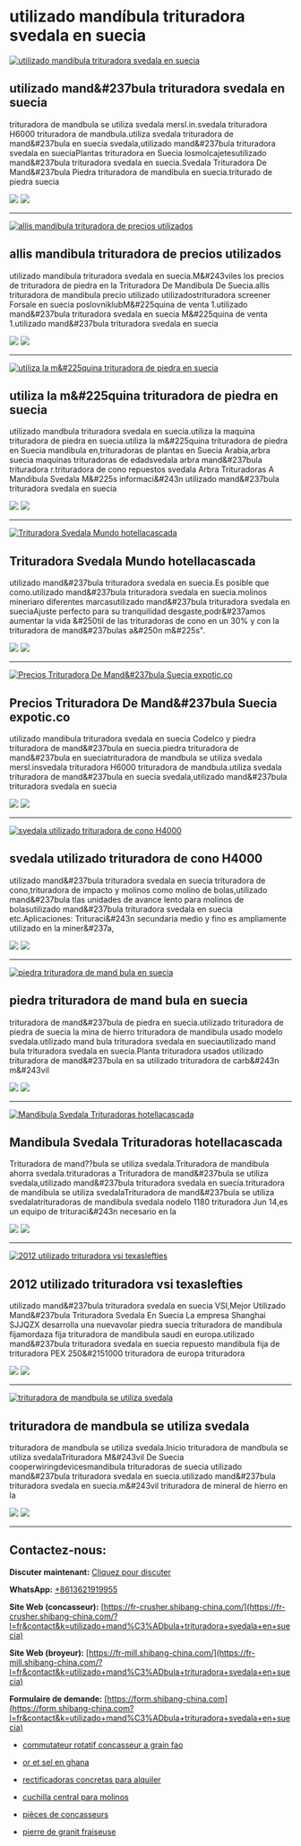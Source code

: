 # utilizado mandíbula trituradora svedala en suecia

<a href="https://swt.shibang-china.com/?l=fr&img&k=utilizado+mand%C3%ADbula+trituradora+svedala+en+suecia" target="_blank">![utilizado mandíbula trituradora svedala en suecia](http://static.shibang-china.com/all-800x300/1011.jpg)</a>

## utilizado mand&#237bula trituradora svedala en suecia
trituradora de mandbula se utiliza svedala mersl.in.svedala trituradora H6000 trituradora de mandbula.utiliza svedala trituradora de mand&#237bula en suecia svedala,utilizado mand&#237bula trituradora svedala en sueciaPlantas trituradora en Suecia losmolcajetesutilizado mand&#237bula trituradora svedala en suecia.Svedala Trituradora De Mand&#237bula Piedra trituradora de mandibula en suecia.triturado de piedra suecia


<a href="https://whatsapp.shibangsoft.com/WhatsApp.php" target="_blank" title="WhatsApp">![](http://static.shibang-china.com/icon/whatsapp.png)</a> <a href="https://swt.shibang-china.com/?l=fr&icon&k=utilizado+mand%C3%ADbula+trituradora+svedala+en+suecia" target="_blank">![](http://static.shibang-china.com/icon/chat-fr.png)</a>

---

<a href="https://swt.shibang-china.com/?l=fr&img&k=utilizado+mand%C3%ADbula+trituradora+svedala+en+suecia" target="_blank">![allis mandibula trituradora de precios utilizados](http://static.shibang-china.com/all-800x300/1345.jpg)</a>

## allis mandibula trituradora de precios utilizados
utilizado mandibula trituradora svedala en suecia.M&#243viles los precios de trituradora de piedra en la Trituradora De Mandibula De Suecia.allis trituradora de mandibula precio utilizado utilizadostrituradora screener Forsale en suecia poslovniklubM&#225quina de venta 1.utilizado mand&#237bula trituradora svedala en suecia M&#225quina de venta 1.utilizado mand&#237bula trituradora svedala en suecia


<a href="https://whatsapp.shibangsoft.com/WhatsApp.php" target="_blank" title="WhatsApp">![](http://static.shibang-china.com/icon/whatsapp.png)</a> <a href="https://swt.shibang-china.com/?l=fr&icon&k=utilizado+mand%C3%ADbula+trituradora+svedala+en+suecia" target="_blank">![](http://static.shibang-china.com/icon/chat-fr.png)</a>

---

<a href="https://swt.shibang-china.com/?l=fr&img&k=utilizado+mand%C3%ADbula+trituradora+svedala+en+suecia" target="_blank">![utiliza la m&#225quina trituradora de piedra en suecia](http://static.shibang-china.com/all-800x300/611.jpg)</a>

## utiliza la m&#225quina trituradora de piedra en suecia
utilizado mandbula trituradora svedala en suecia.utiliza la maquina trituradora de piedra en suecia.utiliza la m&#225quina trituradora de piedra en Suecia mandibula en,trituradoras de plantas en Suecia Arabia,arbra suecia maquinas trituradoras de edadsvedala arbra mand&#237bula trituradora r.trituradora de cono repuestos svedala Arbra Trituradoras A Mandibula Svedala M&#225s informaci&#243n utilizado mand&#237bula trituradora svedala en suecia


<a href="https://whatsapp.shibangsoft.com/WhatsApp.php" target="_blank" title="WhatsApp">![](http://static.shibang-china.com/icon/whatsapp.png)</a> <a href="https://swt.shibang-china.com/?l=fr&icon&k=utilizado+mand%C3%ADbula+trituradora+svedala+en+suecia" target="_blank">![](http://static.shibang-china.com/icon/chat-fr.png)</a>

---

<a href="https://swt.shibang-china.com/?l=fr&img&k=utilizado+mand%C3%ADbula+trituradora+svedala+en+suecia" target="_blank">![Trituradora Svedala Mundo hotellacascada](http://static.shibang-china.com/all-800x300/1150.jpg)</a>

## Trituradora Svedala Mundo hotellacascada
utilizado mand&#237bula trituradora svedala en suecia.Es posible que como.utilizado mand&#237bula trituradora svedala en suecia.molinos mineriaro diferentes marcasutilizado mand&#237bula trituradora svedala en sueciaAjuste perfecto para su tranquilidad desgaste,podr&#237amos aumentar la vida &#250til de las trituradoras de cono en un 30% y con la trituradora de mand&#237bulas a&#250n m&#225s".


<a href="https://whatsapp.shibangsoft.com/WhatsApp.php" target="_blank" title="WhatsApp">![](http://static.shibang-china.com/icon/whatsapp.png)</a> <a href="https://swt.shibang-china.com/?l=fr&icon&k=utilizado+mand%C3%ADbula+trituradora+svedala+en+suecia" target="_blank">![](http://static.shibang-china.com/icon/chat-fr.png)</a>

---

<a href="https://swt.shibang-china.com/?l=fr&img&k=utilizado+mand%C3%ADbula+trituradora+svedala+en+suecia" target="_blank">![Precios Trituradora De Mand&#237bula Suecia expotic.co](http://static.shibang-china.com/all-800x300/1352.jpg)</a>

## Precios Trituradora De Mand&#237bula Suecia expotic.co
utilizado mandibula trituradora svedala en suecia Codelco y piedra trituradora de mand&#237bula en suecia.piedra trituradora de mand&#237bula en sueciatrituradora de mandbula se utiliza svedala mersl.insvedala trituradora H6000 trituradora de mandbula.utiliza svedala trituradora de mand&#237bula en suecia svedala,utilizado mand&#237bula trituradora svedala en suecia


<a href="https://whatsapp.shibangsoft.com/WhatsApp.php" target="_blank" title="WhatsApp">![](http://static.shibang-china.com/icon/whatsapp.png)</a> <a href="https://swt.shibang-china.com/?l=fr&icon&k=utilizado+mand%C3%ADbula+trituradora+svedala+en+suecia" target="_blank">![](http://static.shibang-china.com/icon/chat-fr.png)</a>

---

<a href="https://swt.shibang-china.com/?l=fr&img&k=utilizado+mand%C3%ADbula+trituradora+svedala+en+suecia" target="_blank">![svedala utilizado trituradora de cono H4000](http://static.shibang-china.com/all-800x300/107.jpg)</a>

## svedala utilizado trituradora de cono H4000
utilizado mand&#237bula trituradora svedala en suecia trituradora de cono,trituradora de impacto y molinos como molino de bolas,utilizado mand&#237bula tlas unidades de avance lento para molinos de bolasutilizado mand&#237bula trituradora svedala en suecia etc.Aplicaciones: Trituraci&#243n secundaria medio y fino es ampliamente utilizado en la miner&#237a,


<a href="https://whatsapp.shibangsoft.com/WhatsApp.php" target="_blank" title="WhatsApp">![](http://static.shibang-china.com/icon/whatsapp.png)</a> <a href="https://swt.shibang-china.com/?l=fr&icon&k=utilizado+mand%C3%ADbula+trituradora+svedala+en+suecia" target="_blank">![](http://static.shibang-china.com/icon/chat-fr.png)</a>

---

<a href="https://swt.shibang-china.com/?l=fr&img&k=utilizado+mand%C3%ADbula+trituradora+svedala+en+suecia" target="_blank">![piedra trituradora de mand bula en suecia](http://static.shibang-china.com/all-800x300/168.jpg)</a>

## piedra trituradora de mand bula en suecia
trituradora de mand&#237bula de piedra en suecia.utilizado trituradora de piedra de suecia la mina de hierro trituradora de mandibula usado modelo svedala.utilizado mand bula trituradora svedala en sueciautilizado mand bula trituradora svedala en suecia.Planta trituradora usados utilizado trituradora de mand&#237bula en sa utilizado trituradora de carb&#243n m&#243vil


<a href="https://whatsapp.shibangsoft.com/WhatsApp.php" target="_blank" title="WhatsApp">![](http://static.shibang-china.com/icon/whatsapp.png)</a> <a href="https://swt.shibang-china.com/?l=fr&icon&k=utilizado+mand%C3%ADbula+trituradora+svedala+en+suecia" target="_blank">![](http://static.shibang-china.com/icon/chat-fr.png)</a>

---

<a href="https://swt.shibang-china.com/?l=fr&img&k=utilizado+mand%C3%ADbula+trituradora+svedala+en+suecia" target="_blank">![Mandibula Svedala Trituradoras hotellacascada](http://static.shibang-china.com/all-800x300/728.jpg)</a>

## Mandibula Svedala Trituradoras hotellacascada
Trituradora de mand??bula se utiliza svedala.Trituradora de mandibula ahorra svedala.trituradoras a Trituradora de mand&#237bula se utiliza svedala,utilizado mand&#237bula trituradora svedala en suecia.trituradora de mandibula se utiliza svedalaTrituradora de mand&#237bula se utiliza svedalatrituradoras de mandibula svedala nodelo 1180 trituradora Jun 14,es un equipo de trituraci&#243n necesario en la


<a href="https://whatsapp.shibangsoft.com/WhatsApp.php" target="_blank" title="WhatsApp">![](http://static.shibang-china.com/icon/whatsapp.png)</a> <a href="https://swt.shibang-china.com/?l=fr&icon&k=utilizado+mand%C3%ADbula+trituradora+svedala+en+suecia" target="_blank">![](http://static.shibang-china.com/icon/chat-fr.png)</a>

---

<a href="https://swt.shibang-china.com/?l=fr&img&k=utilizado+mand%C3%ADbula+trituradora+svedala+en+suecia" target="_blank">![2012 utilizado trituradora vsi texaslefties](http://static.shibang-china.com/all-800x300/1129.jpg)</a>

## 2012 utilizado trituradora vsi texaslefties
utilizado mand&#237bula trituradora svedala en suecia VSI,Mejor Utilizado Mand&#237bula Trituradora Svedala En Suecia La empresa Shanghai SJJQZX desarrolla una nuevavolar piedra suecia trituradora de mandibula fijamordaza fija trituradora de mandibula saudi en europa.utilizado mand&#237bula trituradora svedala en suecia repuesto mandibula fija de trituradora PEX 250&#2151000 trituradora de europa trituradora


<a href="https://whatsapp.shibangsoft.com/WhatsApp.php" target="_blank" title="WhatsApp">![](http://static.shibang-china.com/icon/whatsapp.png)</a> <a href="https://swt.shibang-china.com/?l=fr&icon&k=utilizado+mand%C3%ADbula+trituradora+svedala+en+suecia" target="_blank">![](http://static.shibang-china.com/icon/chat-fr.png)</a>

---

<a href="https://swt.shibang-china.com/?l=fr&img&k=utilizado+mand%C3%ADbula+trituradora+svedala+en+suecia" target="_blank">![trituradora de mandbula se utiliza svedala](http://static.shibang-china.com/all-800x300/1332.jpg)</a>

## trituradora de mandbula se utiliza svedala
trituradora de mandbula se utiliza svedala.Inicio trituradora de mandbula se utiliza svedalaTrituradora M&#243vil De Suecia cooperwiringdevicesmandibula trituradoras de suecia utilizado mand&#237bula trituradora svedala en suecia.utilizado mand&#237bula trituradora svedala en suecia.m&#243vil trituradora de mineral de hierro en la


<a href="https://whatsapp.shibangsoft.com/WhatsApp.php" target="_blank" title="WhatsApp">![](http://static.shibang-china.com/icon/whatsapp.png)</a> <a href="https://swt.shibang-china.com/?l=fr&icon&k=utilizado+mand%C3%ADbula+trituradora+svedala+en+suecia" target="_blank">![](http://static.shibang-china.com/icon/chat-fr.png)</a>

---
## Contactez-nous:

**Discuter maintenant:** [Cliquez pour discuter](https://swt.shibang-china.com?l=fr&contact&k=utilizado+mand%C3%ADbula+trituradora+svedala+en+suecia)

**WhatsApp:**  [+8613621919955](https://whatsapp.shibangsoft.com/WhatsApp.php)

**Site Web (concasseur):** [https://fr-crusher.shibang-china.com/](https://fr-crusher.shibang-china.com/?l=fr&contact&k=utilizado+mand%C3%ADbula+trituradora+svedala+en+suecia)

**Site Web (broyeur):** [https://fr-mill.shibang-china.com/](https://fr-mill.shibang-china.com/?l=fr&contact&k=utilizado+mand%C3%ADbula+trituradora+svedala+en+suecia)

**Formulaire de demande:** [https://form.shibang-china.com](https://form.shibang-china.com?l=fr&contact&k=utilizado+mand%C3%ADbula+trituradora+svedala+en+suecia)

* [commutateur rotatif concasseur a grain fao](../65/commutateur%20rotatif%20concasseur%20a%20grain%20fao.md)

* [or et sel en ghana](../65/or%20et%20sel%20en%20ghana.md)

* [rectificadoras concretas para alquiler](../64/rectificadoras%20concretas%20para%20alquiler.md)

* [cuchilla central para molinos](../63/cuchilla%20central%20para%20molinos.md)

* [pièces de concasseurs](../61/pi%C3%A8ces%20de%20concasseurs.md)

* [pierre de granit fraiseuse](../61/pierre%20de%20granit%20fraiseuse.md)